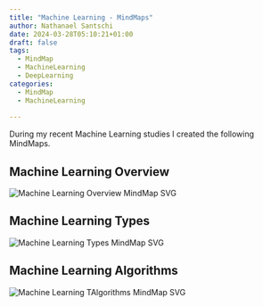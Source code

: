 ```yaml
---
title: "Machine Learning - MindMaps"
author: Nathanael Santschi
date: 2024-03-28T05:10:21+01:00
draft: false
tags:
  - MindMap
  - MachineLearning
  - DeepLearning
categories:
  - MindMap
  - MachineLearning
  
---
```

During my recent Machine Learning studies I created the following MindMaps. 

## Machine Learning Overview
![Machine Learning Overview MindMap SVG](/images/MachineLearning-Overview-simplified.svg "Preview")


## Machine Learning Types
![Machine Learning Types MindMap SVG](/images/MachineLearning-Overview-Types.svg "Preview")


## Machine Learning Algorithms
![Machine Learning TAlgorithms MindMap SVG](/images/MachineLearning-Overview-Algorithms.svg "Preview")



